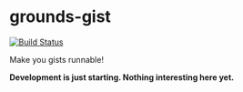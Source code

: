 # grounds-gist
[![Build Status](https://travis-ci.org/grounds/grounds-gist.svg)](https://travis-ci.org/grounds/grounds-gist)

Make you gists runnable!

**Development is just starting. Nothing interesting here yet.**
